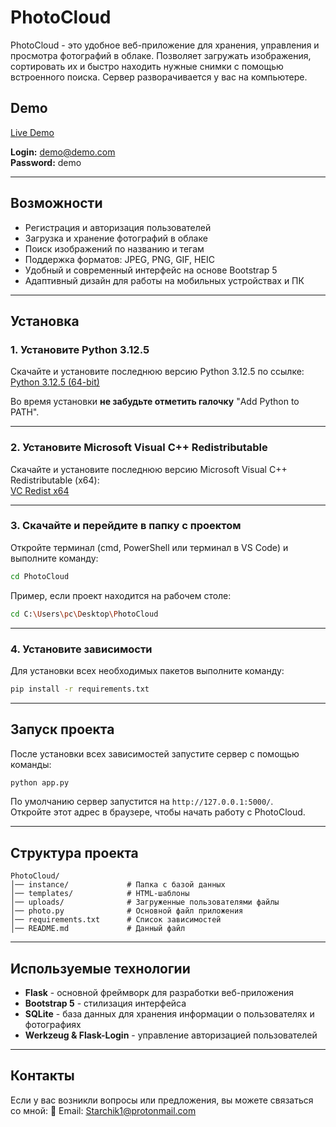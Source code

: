 # PhotoCloud

PhotoCloud - это удобное веб-приложение для хранения, управления и просмотра фотографий в облаке. Позволяет загружать изображения, сортировать их и быстро находить нужные снимки с помощью встроенного поиска. Сервер разворачивается у вас на компьютере.

## Demo
[Live Demo](https://cphoto.pp.ua/)

**Login:** demo@demo.com  
**Password:** demo  

---

## Возможности
- Регистрация и авторизация пользователей
- Загрузка и хранение фотографий в облаке
- Поиск изображений по названию и тегам
- Поддержка форматов: JPEG, PNG, GIF, HEIC
- Удобный и современный интерфейс на основе Bootstrap 5
- Адаптивный дизайн для работы на мобильных устройствах и ПК

---

## Установка

### 1. Установите Python 3.12.5
Скачайте и установите последнюю версию Python 3.12.5 по ссылке:  
[Python 3.12.5 (64-bit)](https://www.python.org/ftp/python/3.12.5/python-3.12.5-amd64.exe)

Во время установки **не забудьте отметить галочку** "Add Python to PATH".

---

### 2. Установите Microsoft Visual C++ Redistributable
Скачайте и установите последнюю версию Microsoft Visual C++ Redistributable (x64):  
[VC Redist x64](https://aka.ms/vs/17/release/vc_redist.x64.exe)

---

### 3. Скачайте и перейдите в папку с проектом
Откройте терминал (cmd, PowerShell или терминал в VS Code) и выполните команду:
```sh
cd PhotoCloud
```
Пример, если проект находится на рабочем столе:
```sh
cd C:\Users\pc\Desktop\PhotoCloud
```

---

### 4. Установите зависимости
Для установки всех необходимых пакетов выполните команду:
```sh
pip install -r requirements.txt
```

---

## Запуск проекта
После установки всех зависимостей запустите сервер с помощью команды:
```sh
python app.py
```
По умолчанию сервер запустится на `http://127.0.0.1:5000/`.  
Откройте этот адрес в браузере, чтобы начать работу с PhotoCloud.

---

## Структура проекта
```
PhotoCloud/
│── instance/             # Папка с базой данных
│── templates/            # HTML-шаблоны
│── uploads/              # Загруженные пользователями файлы
│── photo.py              # Основной файл приложения
│── requirements.txt      # Список зависимостей
│── README.md             # Данный файл
```

---

## Используемые технологии
- **Flask** - основной фреймворк для разработки веб-приложения
- **Bootstrap 5** - стилизация интерфейса
- **SQLite** - база данных для хранения информации о пользователях и фотографиях
- **Werkzeug & Flask-Login** - управление авторизацией пользователей

---

## Контакты
Если у вас возникли вопросы или предложения, вы можете связаться со мной:
📧 Email: Starchik1@protonmail.com

